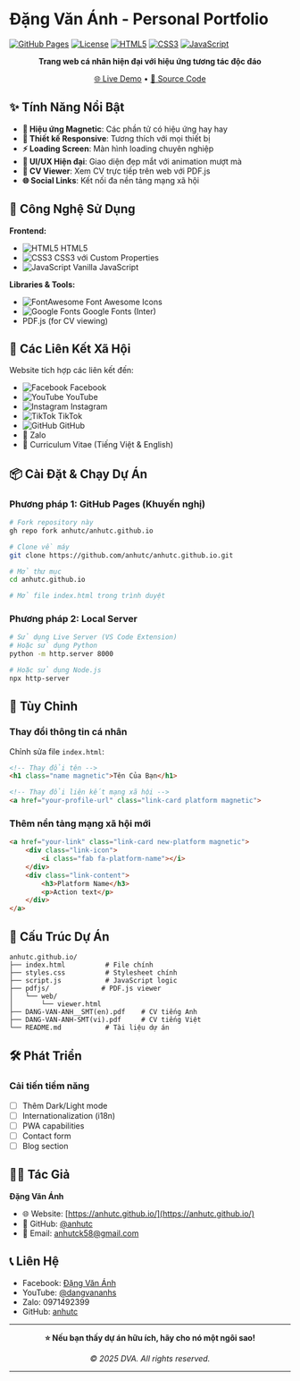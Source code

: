 # Đặng Văn Ánh - Personal Portfolio

[![GitHub Pages](https://img.shields.io/badge/GitHub%20Pages-Live-brightgreen?logo=github)](https://anhutc.github.io/)
[![License](https://img.shields.io/badge/License-MIT-blue.svg)](LICENSE)
[![HTML5](https://skillicons.dev/icons?i=html)](https://developer.mozilla.org/en-US/docs/Web/HTML)
[![CSS3](https://skillicons.dev/icons?i=css)](https://developer.mozilla.org/en-US/docs/Web/CSS)
[![JavaScript](https://skillicons.dev/icons?i=js)](https://developer.mozilla.org/en-US/docs/Web/JavaScript)

<div align="center">
  
**Trang web cá nhân hiện đại với hiệu ứng tương tác độc đáo**

[🌐 Live Demo](https://anhutc.github.io/) • [📁 Source Code](https://github.com/anhutc/anhutc.github.io)

</div>

## ✨ Tính Năng Nổi Bật

- **🎯 Hiệu ứng Magnetic**: Các phần tử có hiệu ứng hay hay
- **📱 Thiết kế Responsive**: Tương thích với mọi thiết bị
- **⚡ Loading Screen**: Màn hình loading chuyên nghiệp
- **🎨 UI/UX Hiện đại**: Giao diện đẹp mắt với animation mượt mà
- **📄 CV Viewer**: Xem CV trực tiếp trên web với PDF.js
- **🌐 Social Links**: Kết nối đa nền tảng mạng xã hội

## 🚀 Công Nghệ Sử Dụng

**Frontend:**
- ![HTML5](https://skillicons.dev/icons?i=html) HTML5
- ![CSS3](https://skillicons.dev/icons?i=css) CSS3 với Custom Properties
- ![JavaScript](https://skillicons.dev/icons?i=js) Vanilla JavaScript

**Libraries & Tools:**
- ![FontAwesome](https://skillicons.dev/icons?i=fontawesome) Font Awesome Icons
- ![Google Fonts](https://skillicons.dev/icons?i=google) Google Fonts (Inter)
- PDF.js (for CV viewing)

## 🎯 Các Liên Kết Xã Hội

Website tích hợp các liên kết đến:

- ![Facebook](https://skillicons.dev/icons?i=facebook) Facebook
- ![YouTube](https://skillicons.dev/icons?i=youtube) YouTube  
- ![Instagram](https://skillicons.dev/icons?i=instagram) Instagram
- ![TikTok](https://skillicons.dev/icons?i=tiktok) TikTok
- ![GitHub](https://skillicons.dev/icons?i=github) GitHub
- 💬 Zalo
- 📄 Curriculum Vitae (Tiếng Việt & English)

## 📦 Cài Đặt & Chạy Dự Án

### Phương pháp 1: GitHub Pages (Khuyến nghị)
```bash
# Fork repository này
gh repo fork anhutc/anhutc.github.io

# Clone về máy
git clone https://github.com/anhutc/anhutc.github.io.git

# Mở thư mục
cd anhutc.github.io

# Mở file index.html trong trình duyệt
```

### Phương pháp 2: Local Server
```bash
# Sử dụng Live Server (VS Code Extension)
# Hoặc sử dụng Python
python -m http.server 8000

# Hoặc sử dụng Node.js
npx http-server
```

## 🎨 Tùy Chỉnh

### Thay đổi thông tin cá nhân
Chỉnh sửa file `index.html`:
```html
<!-- Thay đổi tên -->
<h1 class="name magnetic">Tên Của Bạn</h1>

<!-- Thay đổi liên kết mạng xã hội -->
<a href="your-profile-url" class="link-card platform magnetic">
```

### Thêm nền tảng mạng xã hội mới
```html
<a href="your-link" class="link-card new-platform magnetic">
    <div class="link-icon">
        <i class="fab fa-platform-name"></i>
    </div>
    <div class="link-content">
        <h3>Platform Name</h3>
        <p>Action text</p>
    </div>
</a>
```

## 📁 Cấu Trúc Dự Án

```
anhutc.github.io/
├── index.html          # File chính
├── styles.css          # Stylesheet chính
├── script.js           # JavaScript logic
├── pdfjs/             # PDF.js viewer
│   └── web/
│       └── viewer.html
├── DANG-VAN-ANH__SMT(en).pdf    # CV tiếng Anh
├── DANG-VAN-ANH-SMT(vi).pdf     # CV tiếng Việt
└── README.md           # Tài liệu dự án
```

## 🛠️ Phát Triển

### Cải tiến tiềm năng
- [ ] Thêm Dark/Light mode
- [ ] Internationalization (i18n)
- [ ] PWA capabilities
- [ ] Contact form
- [ ] Blog section

## 👨‍💻 Tác Giả

**Đặng Văn Ánh**
- 🌐 Website: [https://anhutc.github.io/](https://anhutc.github.io/)
- 💼 GitHub: [@anhutc](https://github.com/anhutc)
- 📧 Email: [anhutck58@gmail.com](mailto:anhutck58@gmail.com)

## 📞 Liên Hệ

- Facebook: [Đặng Văn Ánh](https://www.facebook.com/dangvananhs)
- YouTube: [@dangvananhs](https://www.youtube.com/@dangvananhs)
- Zalo: 0971492399
- GitHub: [anhutc](https://github.com/anhutc)

---

<div align="center">

**⭐ Nếu bạn thấy dự án hữu ích, hãy cho nó một ngôi sao!**

*© 2025 DVA. All rights reserved.*

</div>

---
